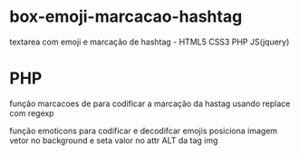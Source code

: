 # box-emoji-marcacao-hashtag
textarea com emoji e marcação de hashtag - HTML5 CSS3 PHP JS(jquery)

# PHP
função marcacoes de para codificar a marcação da hastag 
usando replace com regexp 

função emoticons para codificar e decodifcar emojis 
posiciona imagem vetor no background e seta valor no attr ALT da tag img

